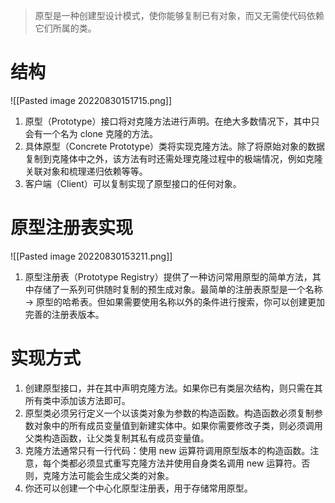 >原型是一种创建型设计模式，使你能够复制已有对象，而又无需使代码依赖它们所属的类。

# 结构

![[Pasted image 20220830151715.png]]

1. 原型（Prototype）接口将对克隆方法进行声明。在绝大多数情况下，其中只会有一个名为 clone 克隆的方法。
2. 具体原型（Concrete Prototype）类将实现克隆方法。除了将原始对象的数据复制到克隆体中之外，该方法有时还需处理克隆过程中的极端情况，例如克隆关联对象和梳理递归依赖等等。
3. 客户端（Client）可以复制实现了原型接口的任何对象。

# 原型注册表实现

![[Pasted image 20220830153211.png]]

1. 原型注册表（Prototype Registry）提供了一种访问常用原型的简单方法，其中存储了一系列可供随时复制的预生成对象。最简单的注册表原型是一个名称 → 原型的哈希表。但如果需要使用名称以外的条件进行搜索，你可以创建更加完善的注册表版本。

# 实现方式

1. 创建原型接口，并在其中声明克隆方法。如果你已有类层次结构，则只需在其所有类中添加该方法即可。
2. 原型类必须另行定义一个以该类对象为参数的构造函数。构造函数必须复制参数对象中的所有成员变量值到新建实体中。如果你需要修改子类，则必须调用父类构造函数，让父类复制其私有成员变量值。
3. 克隆方法通常只有一行代码：使用 new 运算符调用原型版本的构造函数。注意，每个类都必须显式重写克隆方法并使用自身类名调用 new 运算符。否则，克隆方法可能会生成父类的对象。
4. 你还可以创建一个中心化原型注册表，用于存储常用原型。

